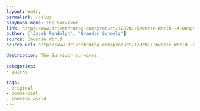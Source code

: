```yaml
---
layout: entry
permalink: /:slug
playbook-name: The Survivor
link: http://www.drivethrurpg.com/product/128281/Inverse-World--A-Dungeon-World-Supplement
author: ['Jacob Randolph', 'Brandon Schmelz']
source: Inverse World
source-url: http://www.drivethrurpg.com/product/128281/Inverse-World--A-Dungeon-World-Supplement

description: The Survivor survives.

categories:
- quirky

tags:
- original
- commercial
- inverse world
---
```

